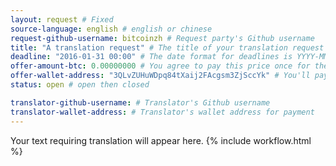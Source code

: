 ```yaml
---
layout: request # Fixed
source-language: english # english or chinese
request-github-username: bitcoinzh # Request party's Github username
title: "A translation request" # The title of your translation request
deadline: "2016-01-31 00:00" # The date format for deadlines is YYYY-MM-DD HH:MM
offer-amount-btc: 0.00000000 # You agree to pay this price once for the translation of the text in this document
offer-wallet-address: "3QLvZUHuWDpq84tXaij2FAcgsm3ZjSccYk" # You'll pay the agreed price for translating this document from this wallet address
status: open # open then closed

translator-github-username: # Translator's Github username
translator-wallet-address: # Translator's wallet address for payment
---
```

Your text requiring translation will appear here.
{% include workflow.html %}
